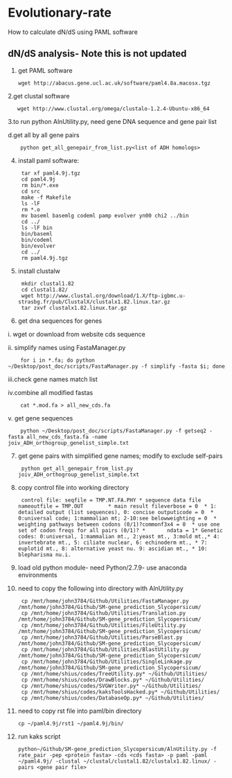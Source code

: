 # Evolutionary-rate
How to calculate dN/dS using PAML software

## dN/dS analysis- Note this is not updated

1. get PAML software

       wget http://abacus.gene.ucl.ac.uk/software/paml4.8a.macosx.tgz
      
2.get clustal software

       wget http://www.clustal.org/omega/clustalo-1.2.4-Ubuntu-x86_64

3.to run python AlnUtility.py, need gene DNA sequence and gene pair list

  d.get all by all gene pairs
  
        python get_all_genepair_from_list.py<list of ADH homologs>

4. install paml software:
  
        tar xf paml4.9j.tgz
        cd paml4.9j
        rm bin/*.exe
        cd src
        make -f Makefile
        ls -lF
        rm *.o
        mv baseml basemlg codeml pamp evolver yn00 chi2 ../bin
        cd ../
        ls -lF bin
        bin/baseml
        bin/codeml
        bin/evolver
        cd ../
        rm paml4.9j.tgz
        
5. install clustalw

        mkdir clustal1.82
        cd clustal1.82/
        wget http://www.clustal.org/download/1.X/ftp-igbmc.u-strasbg.fr/pub/ClustalX/clustalx1.82.linux.tar.gz
        tar zxvf clustalx1.82.linux.tar.gz

6. get dna sequences for genes

  i. wget or download from website cds sequence
  
  ii. simplify names using FastaManager.py
  
        for i in *.fa; do python ~/Desktop/post_doc/scripts/FastaManager.py -f simplify -fasta $i; done
  
  iii.check gene names match list
  
  iv.combine all modified fastas
  
        cat *.mod.fa > all_new_cds.fa
        
  v. get gene sequences
  
        python ~/Desktop/post_doc/scripts/FastaManager.py -f getseq2 -fasta all_new_cds_fasta.fa -name joiv_ADH_orthogroup_genelist_simple.txt

7. get gene pairs with simplified gene names; modify to exclude self-pairs

        python get_all_genepair_from_list.py joiv_ADH_orthogroup_genelist_simple.txt
        
8. copy control file into working directory

        control file: seqfile = TMP.NT.FA.PHY * sequence data file nameoutfile = TMP.OUT        * main result fileverbose = 0  * 1: detailed output (list sequences), 0: concise outputicode = 0  * 0:universal code; 1:mammalian mt; 2-10:see belowweighting = 0  * weighting pathways between codons (0/1)?commonf3x4 = 0  * use one set of codon freqs for all pairs (0/1)? *       ndata = 1* Genetic codes: 0:universal, 1:mammalian mt., 2:yeast mt., 3:mold mt.,* 4: invertebrate mt., 5: ciliate nuclear, 6: echinoderm mt., * 7: euplotid mt., 8: alternative yeast nu. 9: ascidian mt., * 10: blepharisma nu.i.

9. load old python module- need Python/2.7.9- use anaconda environments
  
  
10. need to copy the following into directory with AlnUtility.py

         cp /mnt/home/john3784/Github/Utilities/FastaManager.py /mnt/home/john3784/Github/SM-gene_prediction_Slycopersicum/
         cp /mnt/home/john3784/Github/Utilities/Translation.py /mnt/home/john3784/Github/SM-gene_prediction_Slycopersicum/
         cp /mnt/home/john3784/Github/Utilities/FileUtility.py /mnt/home/john3784/Github/SM-gene_prediction_Slycopersicum/
         cp /mnt/home/john3784/Github/Utilities/ParseBlast.py /mnt/home/john3784/Github/SM-gene_prediction_Slycopersicum/
         cp /mnt/home/john3784/Github/Utilities/BlastUtility.py /mnt/home/john3784/Github/SM-gene_prediction_Slycopersicum/
         cp /mnt/home/john3784/Github/Utilities/SingleLinkage.py /mnt/home/john3784/Github/SM-gene_prediction_Slycopersicum/
         cp /mnt/home/shius/codes/TreeUtility.py* ~/Github/Utilities/
         cp /mnt/home/shius/codes/DrawBlocks.py* ~/Github/Utilities/
         cp /mnt/home/shius/codes/SVGWriter.py* ~/Github/Utilities/
         cp /mnt/home/shius/codes/kaksToolsHacked.py* ~/Github/Utilities/
         cp /mnt/home/shius/codes/DatabaseOp.py* ~/Github/Utilities/
         
  11. need to copy rst file into paml/bin directory
  
          cp ~/paml4.9j/rst1 ~/paml4.9j/bin/
          
  12. run kaks script
    
          python~/Github/SM-gene_prediction_Slycopersicum/AlnUtility.py -f rate_pair -pep <protein fasta> -cds <cds fasta> -p paml -paml ~/paml4.9j/ -clustal ~/clustal/clustal1.82/clustalx1.82.linux/ -pairs <gene pair file>
          
